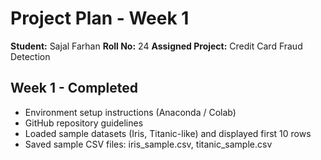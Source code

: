 # Project Plan - Week 1

**Student:** Sajal Farhan
**Roll No:** 24
**Assigned Project:** Credit Card Fraud Detection

## Week 1 - Completed
- Environment setup instructions (Anaconda / Colab)
- GitHub repository guidelines
- Loaded sample datasets (Iris, Titanic-like) and displayed first 10 rows
- Saved sample CSV files: iris_sample.csv, titanic_sample.csv
